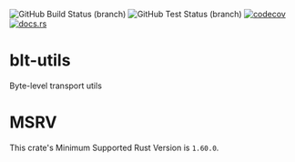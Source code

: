 ![GitHub Build Status (branch)](https://img.shields.io/github/actions/workflow/status/eta077/blt-utils/build.yml?branch=release) 
![GitHub Test Status (branch)](https://img.shields.io/github/actions/workflow/status/eta077/blt-utils/test.yml?branch=release&label=test) 
[![codecov](https://codecov.io/gh/eta077/blt-utils/branch/release/graph/badge.svg)](https://codecov.io/gh/eta077/blt-utils) 
[![docs.rs](https://img.shields.io/docsrs/blt-utils)](https://docs.rs/blt-utils/latest/blt_utils/)

# blt-utils
Byte-level transport utils

# MSRV
This crate's Minimum Supported Rust Version is `1.60.0`.

